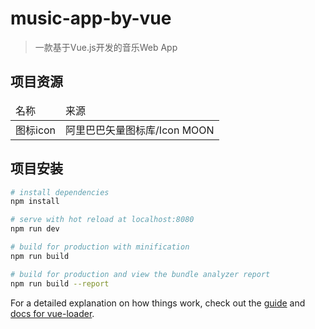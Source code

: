 # music-app-by-vue

> 一款基于Vue.js开发的音乐Web App

<h2>项目资源</h2>
<table>
  <thead>
    <tr>
      <td>名称</td>
      <td>来源</td>
    </td>
  </thead>
  <tbody>
    <tr>
      <td>图标icon</td>
      <td>阿里巴巴矢量图标库/Icon MOON</td>
    </td>
  </tbody>
</table>

## 项目安装

``` bash
# install dependencies
npm install

# serve with hot reload at localhost:8080
npm run dev

# build for production with minification
npm run build

# build for production and view the bundle analyzer report
npm run build --report
```

For a detailed explanation on how things work, check out the [guide](http://vuejs-templates.github.io/webpack/) and [docs for vue-loader](http://vuejs.github.io/vue-loader).
